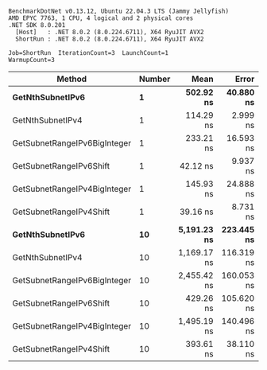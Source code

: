 ```

BenchmarkDotNet v0.13.12, Ubuntu 22.04.3 LTS (Jammy Jellyfish)
AMD EPYC 7763, 1 CPU, 4 logical and 2 physical cores
.NET SDK 8.0.201
  [Host]   : .NET 8.0.2 (8.0.224.6711), X64 RyuJIT AVX2
  ShortRun : .NET 8.0.2 (8.0.224.6711), X64 RyuJIT AVX2

Job=ShortRun  IterationCount=3  LaunchCount=1  
WarmupCount=3  

```
| Method                       | Number | Mean        | Error      | StdDev    | Min         | Max         | Gen0   | Allocated |
|----------------------------- |------- |------------:|-----------:|----------:|------------:|------------:|-------:|----------:|
| **GetNthSubnetIPv6**             | **1**      |   **502.92 ns** |  **40.880 ns** |  **2.241 ns** |   **500.62 ns** |   **505.10 ns** | **0.0076** |     **696 B** |
| GetNthSubnetIPv4             | 1      |   114.29 ns |   2.999 ns |  0.164 ns |   114.14 ns |   114.46 ns | 0.0019 |     160 B |
| GetSubnetRangeIPv6BigInteger | 1      |   233.21 ns |  16.593 ns |  0.910 ns |   232.17 ns |   233.86 ns | 0.0050 |     432 B |
| GetSubnetRangeIPv6Shift      | 1      |    42.12 ns |   9.937 ns |  0.545 ns |    41.70 ns |    42.74 ns | 0.0019 |     160 B |
| GetSubnetRangeIPv4BigInteger | 1      |   145.93 ns |  24.888 ns |  1.364 ns |   144.39 ns |   146.98 ns | 0.0024 |     208 B |
| GetSubnetRangeIPv4Shift      | 1      |    39.16 ns |   8.731 ns |  0.479 ns |    38.88 ns |    39.71 ns | 0.0021 |     176 B |
| **GetNthSubnetIPv6**             | **10**     | **5,191.23 ns** | **223.445 ns** | **12.248 ns** | **5,179.06 ns** | **5,203.55 ns** | **0.0839** |    **7336 B** |
| GetNthSubnetIPv4             | 10     | 1,169.17 ns | 116.319 ns |  6.376 ns | 1,162.74 ns | 1,175.49 ns | 0.0191 |    1600 B |
| GetSubnetRangeIPv6BigInteger | 10     | 2,455.42 ns | 160.053 ns |  8.773 ns | 2,447.93 ns | 2,465.07 ns | 0.0496 |    4320 B |
| GetSubnetRangeIPv6Shift      | 10     |   429.26 ns | 105.620 ns |  5.789 ns |   425.89 ns |   435.95 ns | 0.0191 |    1600 B |
| GetSubnetRangeIPv4BigInteger | 10     | 1,495.19 ns | 140.496 ns |  7.701 ns | 1,490.58 ns | 1,504.08 ns | 0.0248 |    2080 B |
| GetSubnetRangeIPv4Shift      | 10     |   393.61 ns |  38.110 ns |  2.089 ns |   392.15 ns |   396.01 ns | 0.0210 |    1760 B |
